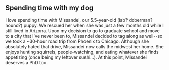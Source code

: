 ## Spending time with my dog
I love spending time with Missandei, our 5.5-year-old (lab? doberman? hound?) puppy. We rescued her when she was just a few months old while I still lived in Arizona. Upon my decision to go to graduate school and move to a city that I've never been to, Missandei decided to tag along as well--so we took a ~30-hour road trip from Phoenix to Chicago. Although she absolutely hated that drive, Missandei now calls the midwest her home. She enjoys hunting squirrels, people-watching, and eating whatever she finds appetizing (once being my leftover sushi...). At this point, Missandei deserves a PhD too.
